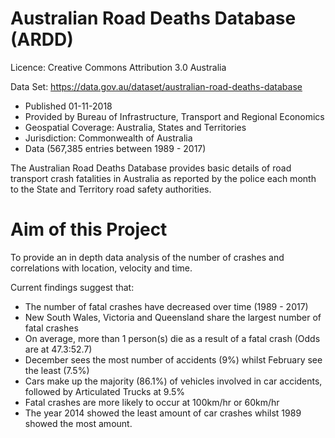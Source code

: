 # Australian Road Deaths Database (ARDD)
Licence:
Creative Commons Attribution 3.0 Australia

Data Set: https://data.gov.au/dataset/australian-road-deaths-database
- Published 01-11-2018
- Provided by Bureau of Infrastructure, Transport and Regional Economics
- Geospatial Coverage: Australia, States and Territories
- Jurisdiction: Commonwealth of Australia 
- Data (567,385 entries between 1989 - 2017)

The Australian Road Deaths Database provides basic details of road transport crash fatalities in Australia as reported by the police each month to the State and Territory road safety authorities.

# Aim of this Project
To provide an in depth data analysis of the number of crashes and correlations with location, velocity and time.

Current findings suggest that:
- The number of fatal crashes have decreased over time (1989 - 2017)
- New South Wales, Victoria and Queensland share the largest number of fatal crashes
- On average, more than 1 person(s) die as a result of a fatal crash (Odds are at 47.3:52.7)
- December sees the most number of accidents (9%) whilst February see the least (7.5%)
- Cars make up the majority (86.1%) of vehicles involved in car accidents, followed by Articulated Trucks at 9.5%
- Fatal crashes are more likely to occur at 100km/hr or 60km/hr
- The year 2014 showed the least amount of car crashes whilst 1989 showed the most amount.
